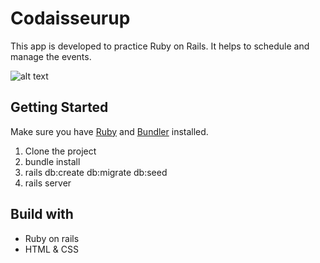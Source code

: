 # Codaisseurup

This app is developed to practice Ruby on Rails. It helps to schedule and manage the events.

![alt text](http://res.cloudinary.com/dvmfuraf4/image/upload/v1509396261/codaisseurup_qzn3l7.png "Logo title")

## Getting Started
Make sure you have [Ruby](https://www.ruby-lang.org/en/) and [Bundler](http://bundler.io/) installed.

1. Clone the project
2. bundle install
3. rails db:create db:migrate db:seed
4. rails server

## Build with
* Ruby on rails
* HTML & CSS
